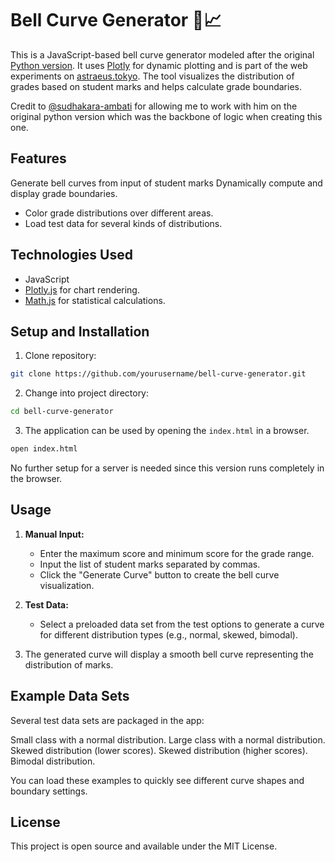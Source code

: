 # Bell Curve Generator 🔔📈

This is a JavaScript-based bell curve generator modeled after the original [Python version](https://github.com/sudhakara-ambati/bell-curve-generator). It uses [Plotly](https://plotly.com/javascript/) for dynamic plotting and is part of the web experiments on [astraeus.tokyo](https://astraeus.tokyo). The tool visualizes the distribution of grades based on student marks and helps calculate grade boundaries.

Credit to [@sudhakara-ambati](https://github.com/sudhakara-ambati) for allowing me to work with him on the original python version which was the backbone of logic when creating this one.


## Features

Generate bell curves from input of student marks Dynamically compute and display grade boundaries.
- Color grade distributions over different areas.
- Load test data for several kinds of distributions.

## Technologies Used

- JavaScript
- [Plotly.js](https://plotly.com/javascript/) for chart rendering.
- [Math.js](https://mathjs.org/) for statistical calculations.

## Setup and Installation

1. Clone repository:

```bash
git clone https://github.com/yourusername/bell-curve-generator.git
```

2. Change into project directory:

```bash
cd bell-curve-generator
```

3. The application can be used by opening the `index.html` in a browser.

```bash
open index.html
```

No further setup for a server is needed since this version runs completely in the browser.

## Usage

1. **Manual Input:**
   - Enter the maximum score and minimum score for the grade range.
   - Input the list of student marks separated by commas.
   - Click the "Generate Curve" button to create the bell curve visualization.

2. **Test Data:**
   - Select a preloaded data set from the test options to generate a curve for different distribution types (e.g., normal, skewed, bimodal).

3. The generated curve will display a smooth bell curve representing the distribution of marks.


## Example Data Sets

Several test data sets are packaged in the app:

Small class with a normal distribution.
Large class with a normal distribution.
Skewed distribution (lower scores).
Skewed distribution (higher scores).
Bimodal distribution.

You can load these examples to quickly see different curve shapes and boundary settings.

## License

This project is open source and available under the MIT License.
